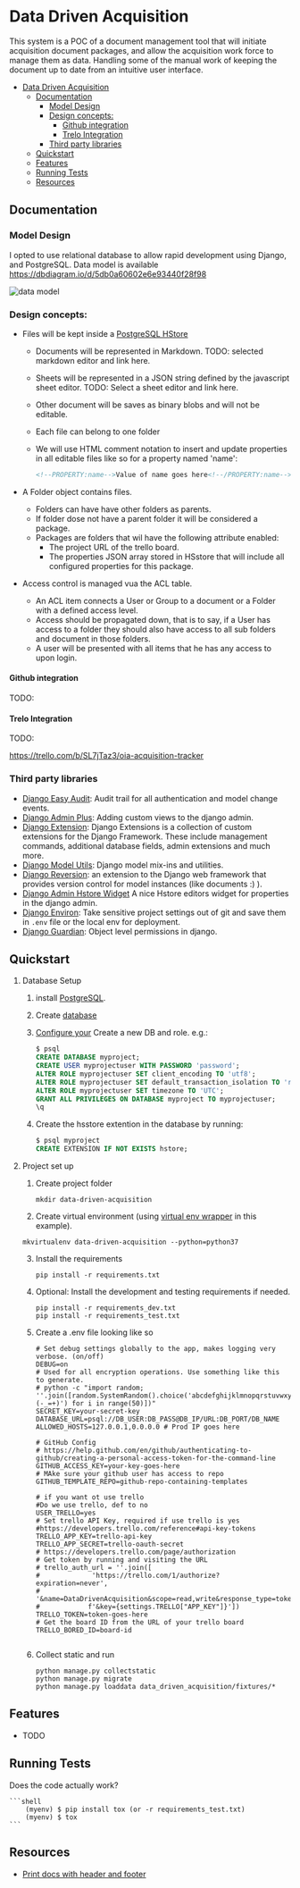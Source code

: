# Data Driven Acquisition

This system is a POC of a document management tool that will initiate acquisition document packages, and allow the acquisition work force to manage them as data. Handling some of the manual work of keeping the document up to date from an intuitive user interface.

- [Data Driven Acquisition](#data-driven-acquisition)
  - [Documentation](#documentation)
    - [Model Design](#model-design)
    - [Design concepts:](#design-concepts)
      - [Github integration](#github-integration)
      - [Trelo Integration](#trelo-integration)
    - [Third party libraries](#third-party-libraries)
  - [Quickstart](#quickstart)
  - [Features](#features)
  - [Running Tests](#running-tests)
  - [Resources](#resources)


## Documentation

### Model Design

I opted to use relational database to allow rapid development using Django, and PostgreSQL.  Data model is available https://dbdiagram.io/d/5db0a60602e6e93440f28f98

![data model](https://github.com/adam-grandt-tts/data-driven-acquisition/blob/master/docs/images/data_model.png)

### Design concepts:

- Files will be kept inside a [PostgreSQL HStore](https://www.postgresql.org/docs/9.0/hstore.html)
  - Documents will be represented in Markdown. TODO: selected markdown editor and link here.
  - Sheets will be represented in a JSON string defined by the javascript sheet editor. TODO: Select a sheet editor and link here.
  - Other document will be saves as binary blobs and will not be editable.
  - Each file can belong to one folder
  - We will use HTML comment notation to insert and update properties in all editable files like so for a property named 'name':

    ```html
    <!--PROPERTY:name-->Value of name goes here<!--/PROPERTY:name-->
    ```

- A Folder object contains files.
  - Folders can have have other folders as parents.
  - If folder dose not have a parent folder it will be considered a package.
  - Packages are folders that wil have the following attribute enabled:
    - The project URL of the trello board.
    - The properties JSON array stored in HSstore that will include all configured properties for this package.
- Access control is managed vua the ACL table.
  - An ACL item connects a User or Group to a document or a Folder with a defined access level.
  - Access should be propagated down, that is to say, if a User has access to a folder they should also have access to all sub folders and document in those folders.
  - A user will be presented with all items that he has any access to upon login.

#### Github integration 

TODO:

#### Trelo Integration 

TODO: 

https://trello.com/b/SL7jTaz3/oia-acquisition-tracker

### Third party libraries

- [Django Easy Audit](https://github.com/soynatan/django-easy-audit): Audit trail for all authentication and model change events.
- [Django Admin Plus](https://github.com/jsocol/django-adminplus): Adding custom views to the django admin.
- [Django Extension](https://django-extensions.readthedocs.io/en/latest/): Django Extensions is a collection of custom extensions for the Django Framework. These include management commands, additional database fields, admin extensions and much more.
- [Django Model Utils](https://django-model-utils.readthedocs.io/en/latest/): Django model mix-ins and utilities.
- [Django Reversion](https://django-reversion.readthedocs.io/en/stable/): an extension to the Django web framework that provides version control for model instances (like documents :) ).
- [Django Admin Hstore Widget](https://github.com/PokaInc/django-admin-hstore-widget) A nice Hstore editors widget for properties in the django admin.
- [Django Environ](https://github.com/joke2k/django-environ): Take sensitive project settings out of git and save them in `.env` file or the local env for deployment.
- [Django Guardian](https://github.com/django-guardian/django-guardian): Object level permissions in django.

## Quickstart

1. Database Setup
   1. install [PostgreSQL](https://www.postgresql.org/docs/9.3/tutorial-install.html).
   2. Create [database](https://www.postgresql.org/docs/9.0/sql-createdatabase.html)
   3. [Configure your](https://www.digitalocean.com/community/tutorials/how-to-use-postgresql-with-your-django-application-on-ubuntu-14-04) Create a new DB and role. e.g.:

        ```sql
        $ psql
        CREATE DATABASE myproject;
        CREATE USER myprojectuser WITH PASSWORD 'password';
        ALTER ROLE myprojectuser SET client_encoding TO 'utf8';
        ALTER ROLE myprojectuser SET default_transaction_isolation TO 'read committed';
        ALTER ROLE myprojectuser SET timezone TO 'UTC';
        GRANT ALL PRIVILEGES ON DATABASE myproject TO myprojectuser;
        \q
        ```

    4. Create the hsstore extention in the database by running:

        ```sql
        $ psql myproject
        CREATE EXTENSION IF NOT EXISTS hstore;
        ```


2. Project set up
   1. Create project folder

        ```shell
        mkdir data-driven-acquisition
        ```

   2. Create virtual environment (using [virtual env wrapper](https://virtualenvwrapper.readthedocs.io/en/latest/install.html) in this example).

    ```shell
    mkvirtualenv data-driven-acquisition --python=python37
    ```

   3. Install the requirements

        ```shell
        pip install -r requirements.txt
        ```

   4. Optional: Install the development and testing requirements if needed.

        ```shell
        pip install -r requirements_dev.txt
        pip install -r requirements_test.txt
        ```

   5. Create a .env file looking like so
  
        ```shell
        # Set debug settings globally to the app, makes logging very verbose. (on/off)
        DEBUG=on
        # Used for all encryption operations. Use something like this to generate.
        # python -c "import random; ''.join([random.SystemRandom().choice('abcdefghijklmnopqrstuvwxyz0123456789!@#$%^&*(-_=+)') for i in range(50)])"
        SECRET_KEY=your-secret-key
        DATABASE_URL=psql://DB_USER:DB_PASS@DB_IP/URL:DB_PORT/DB_NAME
        ALLOWED_HOSTS=127.0.0.1,0.0.0.0 # Prod IP goes here
        
        # GitHub Config
        # https://help.github.com/en/github/authenticating-to-github/creating-a-personal-access-token-for-the-command-line
        GITHUB_ACCESS_KEY=your-key-goes-here
        # MAke sure your github user has access to repo 
        GITHUB_TEMPLATE_REPO=github-repo-containing-templates

        # if you want ot use trello 
        #Do we use trello, def to no
        USER_TRELLO=yes
        # Set trello API Key, required if use trello is yes
        #https://developers.trello.com/reference#api-key-tokens
        TRELLO_APP_KEY=trello-api-key
        TRELLO_APP_SECRET=trello-oauth-secret
        # https://developers.trello.com/page/authorization
        # Get token by running and visiting the URL
        # trello_auth_url = ''.join([
        #             'https://trello.com/1/authorize?expiration=never',
        #            '&name=DataDrivenAcquisition&scope=read,write&response_type=token',
        #            f'&key={settings.TRELLO["APP_KEY"]}'])
        TRELLO_TOKEN=token-goes-here
        # Get the board ID from the URL of your trello board
        TRELLO_BORED_ID=board-id
        

        ```

    1. Collect static and run

        ```shell
        python manage.py collectstatic
        python manage.py migrate
        python manage.py loaddata data_driven_acquisition/fixtures/*
        ```

## Features

* TODO

## Running Tests

Does the code actually work?

    ```shell
        (myenv) $ pip install tox (or -r requirements_test.txt)
        (myenv) $ tox
    ```

## Resources 

- [Print docs with header and footer](https://medium.com/@Idan_Co/the-ultimate-print-html-template-with-header-footer-568f415f6d2a)